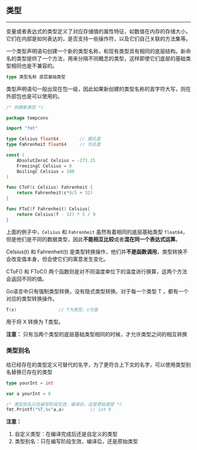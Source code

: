 ## 类型

---

变量或者表达式的类型定义了对应存储值的属性特征，如数值在内存的存储大小，它们在内部是如何表达的，是否支持一些操作符，以及它们自己关联的方法集等。

一个类型声明语句创建一个新的类型名称，和现有类型具有相同的底层结构。新命名的类型提供了一个方法，用来分隔不同概念的类型，这样即使它们底层的基础类型相同也是不兼容的。

```go
type 类型名称 底层基础类型
```

类型声明语句一般出现在包一级，因此如果新创建的类型名称的首字符大写，则在外部包也是可以使用的。

```go
/* 创建新类型 */

package tempconv

import "fmt"

type Celsius float64        // 摄氏度
type Fahrenheit float64     // 华氏度

const (
    AbsolutZeroC Celsius = -273.15
    FreezingC Celsius = 0
    BoilingC Celsius = 100
)

func CToF(c Celsius) Fahrenheit {
    return Fahrenheit(c*9/5 + 32)
}

func FToC(f Fahrenheit) Celsius{
    return Celsius(f - 32) * 5 / 9
}
```

上面的例子中，`Celsius` 和 `Fahrenheit` 虽然有着相同的底层基础类型 `float64`，但是他们是不同的数据类型，因此**不能相互比较**或者**混在同一个表达式运算**。

Celsius(t) 和 Fahrenheit(t) 是类型转换操作，他们并**不是函数调用**，类型转换不会改变值本身，但会使它们的寓意发生变化。

CToF() 和 FToC() 两个函数则是对不同温度单位下的温度进行换算，这两个方法会返回不同的值。

Go语言中只有强制类型转换，没有隐式类型转换。对于每一个类型 T ，都有一个对应的类型转换操作。

```go
T(x)                // T为类型，x为值
```

用于将 X 转换为 T类型。

**注意：** 只有当两个类型的底层基础类型相同的时候，才允许类型之间的相互转换

### 类型别名

给已经存在的类型定义可替代的名字，为了更符合上下文的名字，可以使用类型别名替换已存在的类型

```go
type yourInt = int

var a yourInt = 8

/* 类型别名只在编写阶段生效，编译后，还是原始类型 */
fmt.Printf("%T,%v"a,a)          // int 8
```

**注意：**
1. 自定义类型：在编译完成后还是自定义的类型
2. 类型别名：只在编写阶段生效，编译后，还是原始类型